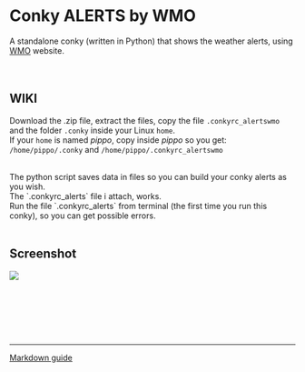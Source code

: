 # Conky ALERTS by WMO
 
A standalone conky (written in Python) that shows the weather alerts, using [WMO](https://wmo.int/) website.<br>
<br>
<br>

## **WIKI**<br>

Download the .zip file, extract the files, copy the file `.conkyrc_alertswmo` and the folder `.conky` inside your Linux `home`.<br>
If your `home` is named *pippo*, copy inside *pippo* so you get: `/home/pippo/.conky` and `/home/pippo/.conkyrc_alertswmo`<br>

<br>
The python script saves data in files so you can build your conky alerts as you wish.<br>
The `.conkyrc_alerts` file i attach, works.<br>
Run the file `.conkyrc_alerts` from terminal (the first time you run this conky), so you can get possible errors. 




<br>
<br>

## Screenshot

![](https://github.com/TheHeadlessOfficial/weather_alerts_WMO/blob/main/.conky/ALERTS/WMO/docs/screenshot.jpg)<br>



<br>
<br>
<br>
<br>
<br>

---
[Markdown guide](https://docs.github.com/en/get-started/writing-on-github/getting-started-with-writing-and-formatting-on-github/basic-writing-and-formatting-syntax)
